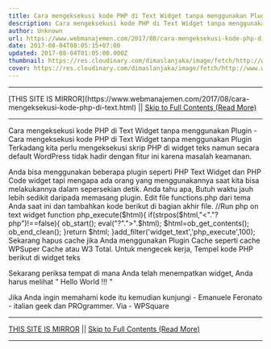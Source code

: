 ```yaml
---
title: Cara mengeksekusi kode PHP di Text Widget tanpa menggunakan Plugin
description: Cara mengeksekusi kode PHP di Text Widget tanpa menggunakan Plugin
author: Unknown
url: https://www.webmanajemen.com/2017/08/cara-mengeksekusi-kode-php-di-text.html
date: 2017-08-04T08:05:15+07:00
updated: 2017-08-04T01:05:00.000Z
thumbnail: https://res.cloudinary.com/dimaslanjaka/image/fetch/http://www.wpstuffs.com/wp-content/uploads/2013/05/php-wordpress-300x197.jpg
cover: https://res.cloudinary.com/dimaslanjaka/image/fetch/http://www.wpstuffs.com/wp-content/uploads/2013/05/php-wordpress-300x197.jpg
---
```


<hr/> [THIS SITE IS MIRROR](https://www.webmanajemen.com/2017/08/cara-mengeksekusi-kode-php-di-text.html) || <a href="https://www.webmanajemen.com/2017/08/cara-mengeksekusi-kode-php-di-text.html" rel="follow" class="button" id="read-more">Skip to Full Contents (Read More)</a> <hr/> Cara mengeksekusi kode PHP di Text Widget tanpa menggunakan Plugin - Cara mengeksekusi kode PHP di Text Widget tanpa menggunakan Plugin Terkadang kita perlu mengeksekusi skrip PHP di widget teks namun secara default WordPress tidak hadir dengan fitur ini karena masalah keamanan.

Anda bisa menggunakan beberapa plugin seperti PHP Text Widget dan PHP Code widget tapi mengapa ada orang yang menggunakannya saat kita bisa melakukannya dalam sepersekian detik. Anda tahu apa, Butuh waktu jauh lebih sedikit daripada memasang plugin.
Edit file functions.php dari tema Anda saat ini dan tambahkan kode berikut di bagian akhir file.
//Run php on text widget
function php_execute($html){
if(strpos($html,"<"."?php")!==false){ ob_start(); eval("?".">".$html);
$html=ob_get_contents();
ob_end_clean();
}return $html;
}add_filter('widget_text','php_execute',100);
Sekarang hapus cache jika Anda menggunakan Plugin Cache seperti cache WPSuper Cache atau W3 Total.
Untuk mengecek kerja, Tempel kode PHP berikut di widget teks
<? Php echo 'Halo Dunia !!!' ?>
Sekarang periksa tempat di mana Anda telah menempatkan widget, Anda harus melihat " Hello World !!! "

Jika Anda ingin memahami kode itu kemudian kunjungi -  Emanuele Feronato - italian geek dan PROgrammer.
Via -  WPSquare <hr/> [THIS SITE IS MIRROR](https://www.webmanajemen.com/2017/08/cara-mengeksekusi-kode-php-di-text.html) || <a href="https://www.webmanajemen.com/2017/08/cara-mengeksekusi-kode-php-di-text.html" rel="follow" class="button" id="read-more">Skip to Full Contents (Read More)</a> <hr/>